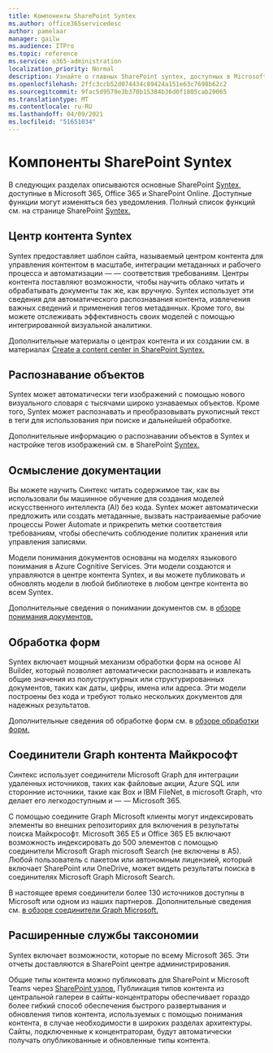 ```yaml
---
title: Компоненты SharePoint Syntex
ms.author: office365servicedesc
author: pamelaar
manager: gailw
ms.audience: ITPro
ms.topic: reference
ms.service: o365-administration
localization_priority: Normal
description: Узнайте о главных SharePoint syntex, доступных в Microsoft 365, Office 365 и SharePoint Online.
ms.openlocfilehash: 2ffc3ccb52d074434c89424a151e63c7698b62c2
ms.sourcegitcommit: 9fac5d9579e3b370b15384b36d0f1805cab20065
ms.translationtype: MT
ms.contentlocale: ru-RU
ms.lasthandoff: 04/09/2021
ms.locfileid: "51651034"
---
```

# <a name="sharepoint-syntex-features"></a>Компоненты SharePoint Syntex 

В следующих разделах описываются основные SharePoint [Syntex,](sharepoint-syntex-service-description.md) доступные в Microsoft 365, Office 365 и SharePoint Online. Доступные функции могут изменяться без уведомления. Полный список функций см. на странице SharePoint [Syntex.](https://www.microsoft.com/microsoft-365/enterprise/sharepoint-syntex)

## <a name="syntex-content-center"></a>Центр контента Syntex

Syntex предоставляет шаблон сайта, называемый центром контента для управления контентом в масштабе, интеграции метаданных и рабочего процесса и автоматизации &mdash;  &mdash; соответствия требованиям. Центры контента поставляют возможности, чтобы научить облако читать и обрабатывать документы так же, как вручную. Syntex использует эти сведения для автоматического распознавания контента, извлечения важных сведений и применения тегов метаданных. Кроме того, вы можете отслеживать эффективность своих моделей с помощью интегрированной визуальной аналитики.

Дополнительные материалы о центрах контента и их создании см. в материалах [Create a content center in SharePoint Syntex.](/microsoft-365/contentunderstanding/create-a-content-center)

## <a name="object-recognition"></a>Распознавание объектов

Syntex может автоматически теги изображений с помощью нового визуального словаря с тысячами широко узнаваемых объектов. Кроме того, Syntex может распознавать и преобразовывать рукописный текст в теги для использования при поиске и дальнейшей обработке.

Дополнительные информацию о распознавании объектов в Syntex и настройке тегов изображений см. в SharePoint [Syntex.](/microsoft-365/contentunderstanding/image-tagging)

## <a name="document-understanding"></a>Осмысление документации

Вы можете научить Синтекс читать содержимое так, как вы использовали бы машинное обучение для создания моделей искусственного интеллекта (AI) без кода. Syntex может автоматически предложить или создать метаданные, вызвать настраиваемые рабочие процессы Power Automate и прикрепить метки соответствия требованиям, чтобы обеспечить соблюдение политик хранения или управления записями.

Модели понимания документов основаны на моделях языкового понимания в Azure Cognitive Services. Эти модели создаются и управляются в центре контента Syntex, и вы можете публиковать и обновлять модели в любой библиотеке в любом центре контента во всем Syntex.

Дополнительные сведения о понимании документов см. в [обзоре понимания документов.](/microsoft-365/contentunderstanding/document-understanding-overview)

## <a name="form-processing"></a>Обработка форм

Syntex включает мощный механизм обработки форм на основе AI Builder, который позволяет автоматически распознавать и извлекать общие значения из полуструктурных или структурированных документов, таких как даты, цифры, имена или адреса. Эти модели построены без кода и требуют только нескольких документов для надежных результатов.

Дополнительные сведения об обработке форм см. в [обзоре обработки форм.](/microsoft-365/contentunderstanding/form-processing-overview)

## <a name="microsoft-graph-content-connectors"></a>Соединители Graph контента Майкрософт

Синтекс использует соединители Microsoft Graph для интеграции удаленных источников, таких как файловые акции, Azure SQL или сторонние источники, такие как Box и IBM FileNet, в microsoft Graph, что делает его легкодоступным и &mdash; &mdash; Microsoft 365.

С помощью соедините Graph Microsoft клиенты могут индексировать элементы во внешних репозиториях для включения в результаты поиска Майкрософт. Microsoft 365 E5 и Office 365 E5 включают возможность индексировать до 500 элементов с помощью соединители Microsoft Graph microsoft Search (не включены в A5). Любой пользователь с пакетом или автономным лицензией, который включает SharePoint или OneDrive, может видеть результаты поиска в соединителях Microsoft Graph Microsoft Search.

В настоящее время соединители более 130 источников доступны в Microsoft или одном из наших партнеров. Дополнительные сведения см. [в обзоре соединители Graph Microsoft.](/MicrosoftSearch/connectors-overview)

## <a name="advanced-taxonomy-services"></a>Расширенные службы таксономии

Syntex включает возможности, которые по всему Microsoft 365. Эти отчеты доставляются в SharePoint центре администрирования.

Общие типы контента можно публиковать для SharePoint и Microsoft Teams через [SharePoint узлов.](/sharepoint/dev/features/hub-site/hub-site-overview) Публикация типов контента из центральной галереи в сайты-концентраторы обеспечивает гораздо более гибкий способ обеспечения быстрого развертывания и обновления типов контента, используемых с помощью понимания контента, в случае необходимости в широких разделах архитектуры. Сайты, подключенные к концентраторам, будут автоматически получать опубликованные и обновленные типы контента.